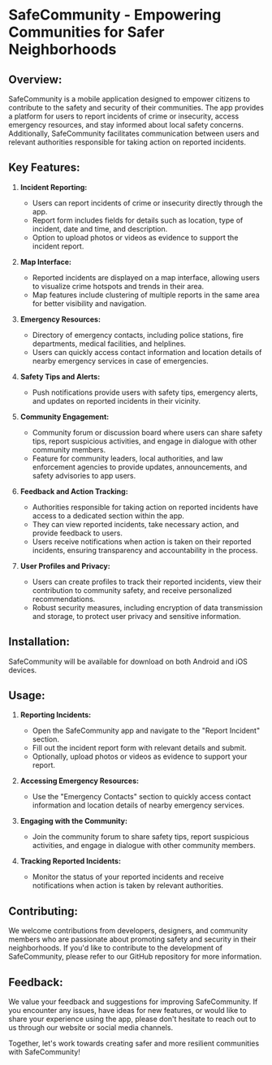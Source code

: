 # SafeCommunity - Empowering Communities for Safer Neighborhoods

## Overview:
SafeCommunity is a mobile application designed to empower citizens to contribute to the safety and security of their communities. The app provides a platform for users to report incidents of crime or insecurity, access emergency resources, and stay informed about local safety concerns. Additionally, SafeCommunity facilitates communication between users and relevant authorities responsible for taking action on reported incidents.

## Key Features:
1. **Incident Reporting:**
   - Users can report incidents of crime or insecurity directly through the app.
   - Report form includes fields for details such as location, type of incident, date and time, and description.
   - Option to upload photos or videos as evidence to support the incident report.

2. **Map Interface:**
   - Reported incidents are displayed on a map interface, allowing users to visualize crime hotspots and trends in their area.
   - Map features include clustering of multiple reports in the same area for better visibility and navigation.

3. **Emergency Resources:**
   - Directory of emergency contacts, including police stations, fire departments, medical facilities, and helplines.
   - Users can quickly access contact information and location details of nearby emergency services in case of emergencies.

4. **Safety Tips and Alerts:**
   - Push notifications provide users with safety tips, emergency alerts, and updates on reported incidents in their vicinity.

5. **Community Engagement:**
   - Community forum or discussion board where users can share safety tips, report suspicious activities, and engage in dialogue with other community members.
   - Feature for community leaders, local authorities, and law enforcement agencies to provide updates, announcements, and safety advisories to app users.

6. **Feedback and Action Tracking:**
   - Authorities responsible for taking action on reported incidents have access to a dedicated section within the app.
   - They can view reported incidents, take necessary action, and provide feedback to users.
   - Users receive notifications when action is taken on their reported incidents, ensuring transparency and accountability in the process.

7. **User Profiles and Privacy:**
   - Users can create profiles to track their reported incidents, view their contribution to community safety, and receive personalized recommendations.
   - Robust security measures, including encryption of data transmission and storage, to protect user privacy and sensitive information.

## Installation:
SafeCommunity will be available for download on both Android and iOS devices.

## Usage:
1. **Reporting Incidents:**
   - Open the SafeCommunity app and navigate to the "Report Incident" section.
   - Fill out the incident report form with relevant details and submit.
   - Optionally, upload photos or videos as evidence to support your report.

2. **Accessing Emergency Resources:**
   - Use the "Emergency Contacts" section to quickly access contact information and location details of nearby emergency services.

3. **Engaging with the Community:**
   - Join the community forum to share safety tips, report suspicious activities, and engage in dialogue with other community members.

4. **Tracking Reported Incidents:**
   - Monitor the status of your reported incidents and receive notifications when action is taken by relevant authorities.

## Contributing:
We welcome contributions from developers, designers, and community members who are passionate about promoting safety and security in their neighborhoods. If you'd like to contribute to the development of SafeCommunity, please refer to our GitHub repository for more information.

## Feedback:
We value your feedback and suggestions for improving SafeCommunity. If you encounter any issues, have ideas for new features, or would like to share your experience using the app, please don't hesitate to reach out to us through our website or social media channels.

Together, let's work towards creating safer and more resilient communities with SafeCommunity!

